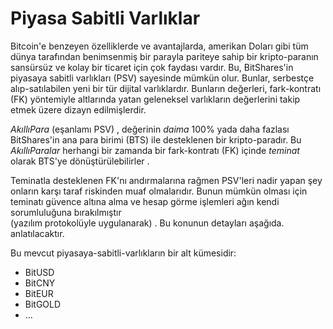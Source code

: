 # Piyasa Sabitli Varlıklar

Bitcoin'e benzeyen özelliklerde ve avantajlarda, amerikan Doları gibi tüm dünya
tarafından benimsenmiş bir parayla pariteye sahip bir kripto-paranın
 sansürsüz ve kolay bir ticaret için çok faydası vardır. Bu, BitShares'in 
piyasaya  sabitli varlıkları (PSV) sayesinde mümkün olur. Bunlar, serbestçe 
alıp-satılabilen yeni  bir tür dijital varlıklardır. Bunların değerleri, fark-kontratı (FK) yöntemiyle
altlarında yatan geleneksel varlıkların değerlerini takip etmek üzere dizayn edilmişlerdir. 

*AkıllıPara* (eşanlamı PSV) , değerinin  *daima*  100% yada daha fazlası BitShares'in 
 ana para birimi (BTS) ile desteklenen bir kripto-paradır. Bu *AkıllıParalar* herhangi bir 
zamanda bir fark-kontratı (FK) içinde *teminat* olarak BTS'ye dönüştürülebilirler .

Teminatla desteklenen FK'nı andırmalarına rağmen PSV'leri nadir yapan şey 
onların  karşı taraf riskinden muaf olmalarıdır. Bunun mümkün olması için teminatı 
güvence  altına alma ve hesap görme işlemleri ağın  kendi sorumluluğuna bırakılmıştır  
(yazılım protokolüyle uygulanarak) . Bu konunun detayları aşağıda.
anlatılacaktır.

Bu mevcut piyasaya-sabitli-varlıkların bir alt kümesidir:
* BitUSD
* BitCNY
* BitEUR
* BitGOLD
* ...